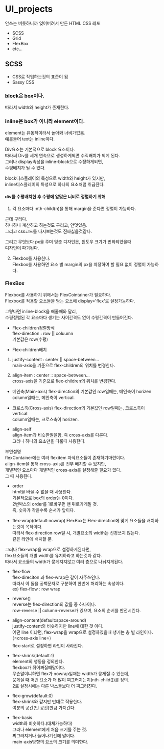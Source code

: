 # UI_projects

안쓰는 버릇하니까 잊어버려서 만든 HTML CSS 레포
- SCSS
- Grid
- FlexBox
- etc...

## SCSS
- CSS로 작업하는것의 표준이 됨  
- Sassy CSS


### block은 box이다.   
따라서 width와 height가 존재한다.   

### inline은 box가 아니라 element이다.   
element는 유동적이라서 높아와 너비가없음.     
예를들어 text는 inline이다.   

Div요소는 기본적으로 block 요소이다.   
따라써 Div를 세개 연속으로 생성하게되면 수직배치가 되게 된다.   
그러나 display속성을 inline-block으로 수정하게되면,   
수평배치가 될 수 있다.   

block디스플레이의 특성으로 width와 height가 있지만,   
inline디스플레이의 특성으로 하나의 요소처럼 취급된다.   

#### div를 수평배치한 후 수평에 알맞은 너비로 정렬하기 위해
1. 각 요소마다 :nth-child(n)을 통해 margin을 준다면 정렬이 가능하다.   

근데 구리다.   
하나하나 계산하고 하는것도 구리고, 안멋있음.   
그리고 css코드를 다시보는것도 진짜싫을것같다.   

그리고 무엇보다 px을 주며 맞춘 디자인은, 윈도우 크기가 변화되었을때   
디자인이 파괴된다.   

2. Flexbox를 사용한다.   
Flexbox를 사용하면 요소 별 margin의 px을 지정하여 할 필요 없이 정렬이 가능하다.   

### FlexBox
Flexbox를 사용하기 위해서는 FlexCointainer가 필요하다.   
Flexbox를 적용할 요소들을 담는 요소에 display='flex'로 설정가능하다.   

그렇다면 inline-block을 해줄때와 달리,   
수평정렬된 각 요소마다 생기는 사이간격도 없이 수평간격이 만들어진다.

- Flex-children정렬방식    
flex-direction : row || coluumn   
기본값은 row(수평)   

- Flex-children배치
1. justify-content : center || space-between...   
main-axis을 기준으로 flex-children의 위치를 변경한다.   

2. align-item : center :: space-between...   
cross-axis을 기준으로 flex-children의 위치를 변경한다.

- 메인축(Main-axis)
flex-direction의 기본값인 row일때는, 메인축이 horizen   
column일때는, 메인축이 vertical.   

- 크로스축(Cross-axis)
flex-direction의 기본값인 row일때는, 크로스축이 vertical  
column일때는, 크로스축이 horizen.  

- align-self   
align-item과 비슷한일을함, 즉 cross-axis를 다룬다.   
그러나 하나의 요소만을 다룰때 사용한다.   

부연설명   
flexContainer에는 여러 flexitem 자식요소들이 존재하기마련이다.   
align-item을 통해 cross-axis를 전부 배치할 수 있지만,   
개별적인 요소마다 개별적인 cross-axis를 설정해줄 필요가 있다.   
그 때 사용된다.   

- order   
html을 바꿀 수 없을 때 사용한다.   
기본적으로 box의 order는 0이다.   
2번박스의 order를 1로바꾸면 맨 뒤로가게될 것.   
즉, 숫자가 작을수록 순서가 앞이다.   

- flex-wrap(default:nowrap)
FlexBox는 Flex-direction에 맞게 요소들을 배치하는것이 목적이다.   
따라서 flex-direction row일 시, 개별요소의 width는 신경쓰지 않는다.   
같은 라인에 배치할 뿐.   

그러나 flex-wrap을 wrap으로 설정하게된다면,   
flex요소들의 개별 width를 유지하라고 하는것과 같다.   
따라서 요소들의 width가 뭉게지지않고 여러 층으로 나눠지게된다.   

- flex-flow   
flex-direciton 과 flex-wrap은 같이 자주쓰인다.   
따라서 이 둘을 공백문자로 구분하여 한번에 처리하는 속성이다.   
ex) flex-flow : row wrap

- reverse()   
reverse는 flex-direction의 값들 중 하나이다.   
row-reverse || column-reverse가 있으며, 요소의 순서를 반전시킨다.   

- align-content(default:space-around)   
justify-content와 비슷하지만 line에 대한 것 이다.   
어떤 line 이냐면, flex-wrap을 wrap으로 설정하였을때 생기는 층 별 라인이다.(⭐️cross-axis line⭐️)   
flex-start로 설정하면 라인이 사라진다.   

- flex-shrink(default:1)   
element의 행동을 정의한다.   
flexbox가 쥐어짜질때말이다.   
무슨말이냐하면 flex가 nowrap일때는 width가 뭉게질 수 있는데,   
뭉게질 때 어떤 요소가 더 많이 찌그러지는지(nth-child())를 정의.   
2로 설정시에는 다른 박스들보다 더 찌그러진다.   

- flex-grow(default:0)   
flex-shrink와 같지만 반대로 작용한다.   
여분의 공간(빈 공간)만큼 가져간다.   

- flex-basis   
width와 비슷하다.(대체가능하다)   
그러나 element에게 처음 크기를 주는 것.   
찌그러지거나 늘어나기전에 말이다.   
main-axis방향의 요소의 크기를 의미한다.   

